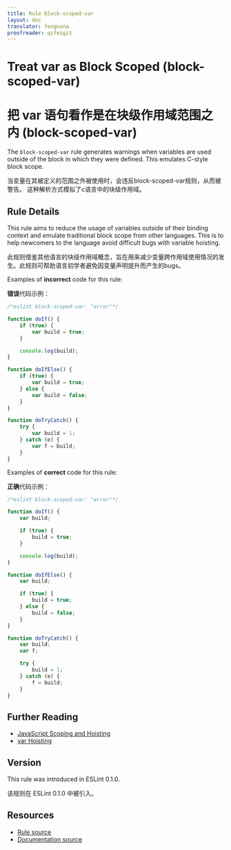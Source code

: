 ```yaml
---
title: Rule block-scoped-var
layout: doc
translator: fengnana
proofreader: qifeigit
---
```

<!-- Note: No pull requests accepted for this file. See README.md in the root directory for details. -->

# Treat var as Block Scoped (block-scoped-var)

# 把 var 语句看作是在块级作用域范围之内 (block-scoped-var)

The `block-scoped-var` rule generates warnings when variables are used outside of the block in which they were defined. This emulates C-style block scope.

当变量在其被定义的范围之外被使用时，会违反block-scoped-var规则，从而被警告。
这种解析方式模拟了c语言中的块级作用域。
 
## Rule Details

This rule aims to reduce the usage of variables outside of their binding context and emulate traditional block scope from other languages. This is to help newcomers to the language avoid difficult bugs with variable hoisting.

此规则借鉴其他语言的块级作用域概念，旨在用来减少变量跨作用域使用情况的发生。此规则可帮助语言初学者避免因变量声明提升而产生的bugs。

Examples of **incorrect** code for this rule:

**错误**代码示例：

```js
/*eslint block-scoped-var: "error"*/

function doIf() {
    if (true) {
        var build = true;
    }

    console.log(build);
}

function doIfElse() {
    if (true) {
        var build = true;
    } else {
        var build = false;
    }
}

function doTryCatch() {
    try {
        var build = 1;
    } catch (e) {
        var f = build;
    }
}
```

Examples of **correct** code for this rule:

**正确**代码示例：

```js
/*eslint block-scoped-var: "error"*/

function doIf() {
    var build;

    if (true) {
        build = true;
    }

    console.log(build);
}

function doIfElse() {
    var build;

    if (true) {
        build = true;
    } else {
        build = false;
    }
}

function doTryCatch() {
    var build;
    var f;

    try {
        build = 1;
    } catch (e) {
        f = build;
    }
}
```

## Further Reading

* [JavaScript Scoping and Hoisting](http://www.adequatelygood.com/JavaScript-Scoping-and-Hoisting.html)
* [var Hoisting](https://developer.mozilla.org/en-US/docs/Web/JavaScript/Reference/Statements/var#var_hoisting)

## Version

This rule was introduced in ESLint 0.1.0.

该规则在 ESLint 0.1.0 中被引入。

## Resources

* [Rule source](https://github.com/eslint/eslint/tree/master/lib/rules/block-scoped-var.js)
* [Documentation source](https://github.com/eslint/eslint/tree/master/docs/rules/block-scoped-var.md)
